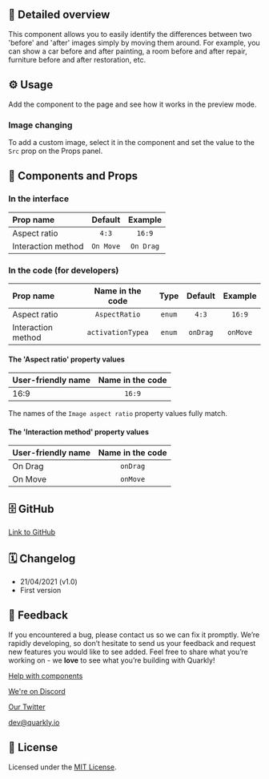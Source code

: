 ## 📖 Detailed overview

This component allows you to easily identify the differences between two 'before' and 'after' images simply by moving them around. For example, you can show a car before and after painting, a room before and after repair, furniture before and after restoration, etc.

## ⚙️ Usage

Add the component to the page and see how it works in the preview mode.

### Image changing

To add a custom image, select it in the component and set the value to the `Src` prop on the Props panel.

## 🧩 Components and Props

### In the interface

| Prop name          |  Default  |  Example  |
| :----------------- | :-------: | :-------: |
| Aspect ratio       |   `4:3`   |  `16:9`   |
| Interaction method | `On Move` | `On Drag` |

### In the code (for developers)

| Prop name          | Name in the code  |  Type  | Default  | Example  |
| :----------------- | :---------------: | :----: | :------: | :------: |
| Aspect ratio       |   `AspectRatio`   | `enum` |  `4:3`   |  `16:9`  |
| Interaction method | `activationTypea` | `enum` | `onDrag` | `onMove` |

#### The 'Aspect ratio' property values

| User-friendly name | Name in the code |
| :----------------- | :--------------: |
| 16:9               |      `16:9`      |

The names of the `Image aspect ratio` property values fully match.

#### The 'Interaction method' property values

| User-friendly name | Name in the code |
| :----------------- | :--------------: |
| On Drag            |     `onDrag`     |
| On Move            |     `onMove`     |

## 🗄 GitHub

[Link to GitHub](https://github.com/quarkly/community-kit/blob/master/src/BeforeAfterImage.js)

## 🗓 Changelog

-   21/04/2021 (v1.0)
-   First version

## 📮 Feedback

If you encountered a bug, please contact us so we can fix it promptly. We’re rapidly developing, so don’t hesitate to send us your feedback and request new features you would like to see added. Feel free to share what you’re working on - we **love** to see what you’re building with Quarkly!

[Help with components](https://community.quarkly.io/c/requests/11)

[We're on Discord](https://discord.gg/SuF9vCMJGW)

[Our Twitter](https://twitter.com/quarklyapp)

[dev@quarkly.io](mailto:dev@quarkly.io)

## 📝 License

Licensed under the [MIT License](https://raw.githubusercontent.com/quarkly/community-kit/master/LICENSE).
